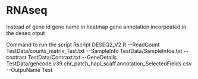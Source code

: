 # RNAseq

Instead of gene id gene name in heatmap
gene annotation incorpoated in the deseq otput

Command to run the script
Rscript DESEQ2_V2.R --ReadCount TestData/counts_matrix_Test.txt --SampleInfo TestData/SampleInfoe.txt --contrast TestData/Contraxt.txt  --GeneDetails TestData/gencode.v39.chr_patch_hapl_scaff.annotation_SelectedFields.csv --OutpuName Test


